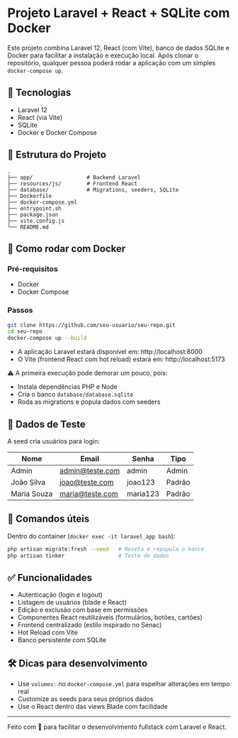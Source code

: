 # Projeto Laravel + React + SQLite com Docker

Este projeto combina Laravel 12, React (com Vite), banco de dados SQLite e Docker para facilitar a instalação e execução local. Após clonar o repositório, qualquer pessoa poderá rodar a aplicação com um simples `docker-compose up`.

## 🚀 Tecnologias

- Laravel 12
- React (via Vite)
- SQLite
- Docker e Docker Compose

## 🧱 Estrutura do Projeto

```
.
├── app/                 # Backend Laravel
├── resources/js/        # Frontend React
├── database/            # Migrations, seeders, SQLite
├── Dockerfile
├── docker-compose.yml
├── entrypoint.sh
├── package.json
├── vite.config.js
└── README.md
```

## 🐳 Como rodar com Docker

### Pré-requisitos

- Docker
- Docker Compose

### Passos

```bash
git clone https://github.com/seu-usuario/seu-repo.git
cd seu-repo
docker-compose up --build
```

- A aplicação Laravel estará disponível em: http://localhost:8000
- O Vite (frontend React com hot reload) estará em: http://localhost:5173

⚠️ A primeira execução pode demorar um pouco, pois:

- Instala dependências PHP e Node
- Cria o banco `database/database.sqlite`
- Roda as migrations e popula dados com seeders

## 🧪 Dados de Teste

A seed cria usuários para login:

| Nome        | Email           | Senha    | Tipo   |
| ----------- | --------------- | -------- | ------ |
| Admin       | admin@teste.com | admin    | Admin  |
| João Silva  | joao@teste.com  | joao123  | Padrão |
| Maria Souza | maria@teste.com | maria123 | Padrão |

## 🔄 Comandos úteis

Dentro do container (`docker exec -it laravel_app bash`):

```bash
php artisan migrate:fresh --seed   # Reseta e repopula o banco
php artisan tinker                 # Teste de dados
```

## ✅ Funcionalidades

- Autenticação (login e logout)
- Listagem de usuários (blade e React)
- Edição e exclusão com base em permissões
- Componentes React reutilizáveis (formulários, botões, cartões)
- Frontend centralizado (estilo inspirado no Senac)
- Hot Reload com Vite
- Banco persistente com SQLite

## 🛠️ Dicas para desenvolvimento

- Use `volumes:` no `docker-compose.yml` para espelhar alterações em tempo real
- Customize as seeds para seus próprios dados
- Use o React dentro das views Blade com facilidade

---

Feito com 💙 para facilitar o desenvolvimento fullstack com Laravel e React.
